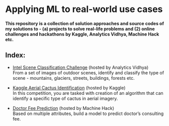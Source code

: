 # Applying ML to real-world use cases
#### This repository is a collection of solution approaches and source codes of my solutions to - (a) projects to solve real-life problems and (2) online challenges and hackathons by Kaggle, Analytics Vidhya, Machine Hack etc.

## Index:
* [Intel Scene Classification Challenge](AV-Intel-Scene-Classification-Challenge) (hosted by Analytics Vidhya)<br>
From a set of images of outdoor scenes, identify and classify the type of scene - mountains, glaciers, streets, buildings, forests etc.

* [Kaggle Aerial Cactus Identification](Kaggle-Aerial-Cactus-Identification) (hosted by Kaggle)<br>
In this competition, you are tasked with creation of an algorithm that can identify a specific type of cactus in aerial imagery.

* [Doctor Fee Prediction](MH-Doctor-Fee-Prediction) (hosted by Machine Hack)<br>
Based on multiple attributes, build a model to predict doctor’s consulting fee.
